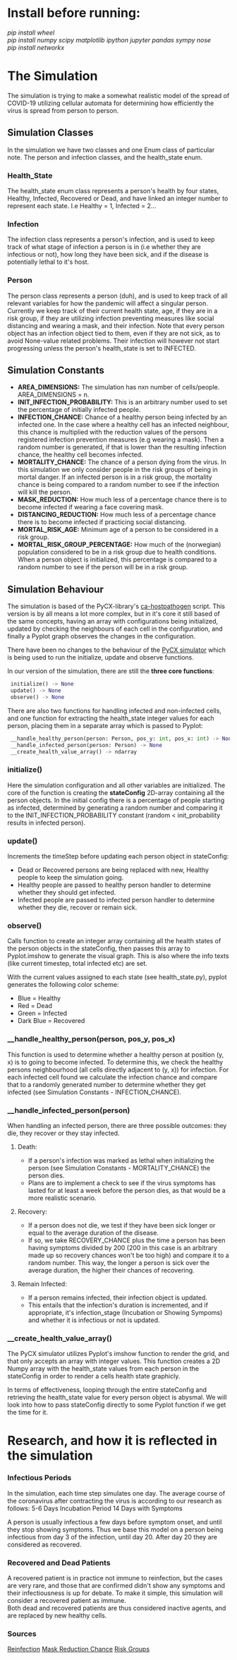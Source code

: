 # Install before running:
*pip install wheel*  
*pip install numpy scipy matplotlib ipython jupyter pandas sympy nose*  
*pip install networkx*


# The Simulation

The simulation is trying to make a somewhat realistic model of the spread of COVID-19 utilizing cellular automata for
determining how efficiently the virus is spread from person to person.

## Simulation Classes

In the simulation we have two classes and one Enum class of particular note.
The person and infection classes, and the health_state enum.

### Health_State

The health_state enum class represents a person's health by four states, Healthy, Infected, Recovered or Dead, and have 
linked an integer number to represent each state. I.e Healthy = 1, Infected = 2...

### Infection

The infection class represents a person's infection, and is used to keep track of what stage of infection a person is
in (i.e whether they are infectious or not), how long they have been sick, and if the disease is potentially lethal to 
it's host.  

### Person

The person class represents a person (duh), and is used to keep track of all relevant variables for how the pandemic
will affect a singular person. Currently we keep track of their current health state, age, if they are in a risk group,
if they are utilizing infection preventing measures like social distancing and wearing a mask, and their infection. 
Note that every person object has an infection object tied to them, even if they are not sick, as to avoid None-value
related problems. Their infection will however not start progressing unless the person's health_state is set to INFECTED.

## Simulation Constants

 - **AREA_DIMENSIONS:** The simulation has nxn number of cells/people. AREA_DIMENSIONS = n.  
 - **INIT_INFECTION_PROBABILITY:** This is an arbitrary number used to set the percentage of initially infected people.  
 - **INFECTION_CHANCE:** Chance of a healthy person being infected by an infected one. In the case where a healthy cell 
 has an infected neighbour, this chance is multiplied with the reduction values of the persons registered infection 
 prevention measures (e.g wearing a mask). Then a random number is generated, if that is lower than the resulting 
 infection chance, the healthy cell becomes infected.
 - **MORTALITY_CHANCE:** The chance of a person dying from the virus. In this simulation we only consider people in the
 risk groups of being in mortal danger. If an infected person is in a risk group, the mortality chance is being compared
 to a random number to see if the infection will kill the person.  
 - **MASK_REDUCTION:** How much less of a percentage chance there is to become infected if wearing a face covering mask.
 - **DISTANCING_REDUCTION:** How much less of a percentage chance there is to become infected if practicing social distancing.
 - **MORTAL_RISK_AGE:** Minimum age of a person to be considered in a risk group.
 - **MORTAL_RISK_GROUP_PERCENTAGE:** How much of the (norwegian) population considered to be in a risk group due to health
 conditions. When a person object is initialized, this percentage is compared to a random number to see if the person 
 will be in a risk group.


## Simulation Behaviour

The simulation is based of the PyCX-library's [ca-hostpathogen](https://github.com/hsayama/PyCX/blob/master/ca-hostpathogen.py)
script. This version is by all means a lot more complex, but in it's core it still based of the same concepts, having an
array with configurations being initialized, updated by checking the neighbours of each cell in the configuration, and 
finally a Pyplot graph observes the changes in the configuration.  

There have been no changes to the behaviour of the [PyCX simulator](https://github.com/hsayama/PyCX/blob/master/pycxsimulator.py)
which is being used to run the initialize, update and observe functions.

In our version of the simulation, there are still the **three core functions**:
```Python
 initialize() -> None
 update() -> None
 observe() -> None
```

There are also two functions for handling infected and non-infected cells, and one function for extracting the 
health_state integer values for each person, placing them in a separate array which is passed to Pyplot:
```Python
 __handle_healthy_person(person: Person, pos_y: int, pos_x: int) -> None
 __handle_infected_person(person: Person) -> None
 __create_health_value_array() -> ndarray
```

### initialize()
Here the simulation configuration and all other variables are initialized.
The core of the function is creating the **stateConfig** 2D-array containing all the person objects. In the initial 
config there is a percentage of people starting as infected, determined by generating a random number and comparing it 
to the INIT_INFECTION_PROBABILITY constant (random < init_probability results in infected person).

### update()
Increments the timeStep before updating each person object in stateConfig:
 - Dead or Recovered persons are being replaced with new, Healthy people to keep the simulation going.
 - Healthy people are passed to healthy person handler to determine whether they should get infected.
 - Infected people are passed to infected person handler to determine whether they die, recover or remain sick.
 
### observe()
Calls function to create an integer array containing all the health states of the person objects in the stateConfig,
then passes this array to Pyplot.imshow to generate the visual graph. This is also where the info texts (like current
timestep, total infected etc) are set.

With the current values assigned to each state (see health_state.py), pyplot generates the following color scheme:
 - Blue = Healthy
 - Red = Dead
 - Green = Infected
 - Dark Blue = Recovered
 
### __handle_healthy_person(person, pos_y, pos_x)
This function is used to determine whether a healthy person at position (y, x) is to going to become infected.
To determine this, we check the healthy persons neighbourhood (all cells directly adjacent to (y, x)) for infection.
For each infected cell found we calculate the infection chance and compare that to a randomly generated number to determine
whether they get infected (see Simulation Constants - INFECTION_CHANCE).

### __handle_infected_person(person)
When handling an infected person, there are three possible outcomes: they die, they recover or they stay infected.

1. Death:
    - If a person's infection was marked as lethal when initializing the person (see Simulation Constants - MORTALITY_CHANCE)
    the person dies. 
    - Plans are to implement a check to see if the virus symptoms has lasted for at least a week before the 
    person dies, as that would be a more realistic scenario.  

2. Recovery:
    - If a person does not die, we test if they have been sick longer or equal to the average duration of the disease.
    - If so, we take RECOVERY_CHANCE plus the time a person has been having symptoms divided by 200 (200 in this
    case is an arbitrary made up so recovery chances won't be too high) and compare it to a random number. This way, the
    longer a person is sick over the average duration, the higher their chances of recovering.

3. Remain Infected:
    - If a person remains infected, their infection object is updated.
    - This entails that the infection's duration is incremented, and if appropriate, it's infection_stage (Incubation or
    Showing Sympoms) and whether it is infectious or not is updated.

### __create_health_value_array()
The PyCX simulator utilizes Pyplot's imshow function to render the grid, and that only accepts an array with integer
values. This function creates a 2D Numpy array with the health_state values from each person in the stateConfig in
order to render a cells health state graphicly.

In terms of effectiveness, looping through the entire stateConfig and retrieving the health_state value for every
person object is abysmal. We will look into how to pass stateConfig directly to some Pyplot function if we get the time 
for it.

# Research, and how it is reflected in the simulation

### Infectious Periods

In the simulation, each time step simulates one day.
The average course of the coronavirus after contracting the virus is according to our research as follows:
5-6 Days Incubation Period
14 Days with Symptoms

A person is usually infectious a few days before symptom onset, and until they stop
showing symptoms. Thus we base this model on a person being infectious from day 3 of
the infection, until day 20. After day 20 they are considered as recovered.

### Recovered and Dead Patients

A recovered patient is in practice not immune to reinfection, but the cases are very rare, and
those that are confirmed didn't show any symptoms and their infectiousness is up for debate.
To make it simple, this simulation will consider a recovered patient as immune.  
Both dead and recovered patients are thus considered inactive agents, and are replaced by new healthy cells.

### Sources
[Reinfection](https://theconversation.com/coronavirus-reinfection-what-it-actually-means-and-why-you-shouldnt-panic-144965)
[Mask Reduction Chance](https://www.ucdavis.edu/coronavirus/news/your-mask-cuts-own-risk-65-percent/)
[Risk Groups](https://forskning.no/sykdommer-virus/hvem-er-egentlig-i-risikogruppen-for-korona/1659901)
  
 